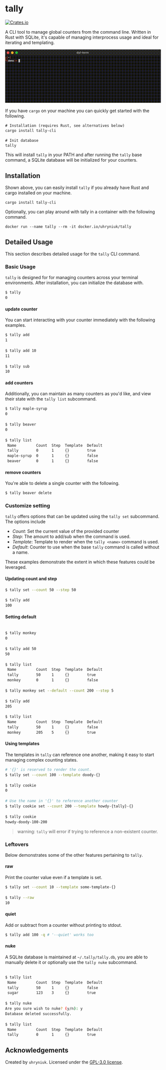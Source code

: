 # tally

[![Crates.io](https://img.shields.io/crates/v/tally-cli.svg)](https://crates.io/crates/tally-cli)

A CLI tool to manage global counters from the command line. Written in Rust with SQLite, it's capable of managing interprocess usage and ideal for iterating and templating.

![Video demo](./docs/media/tally-demo-1.gif)

If you have `cargo` on your machine you can quickly get started with the following.

```shell
# Installation (requires Rust, see alternatives below)
cargo install tally-cli

# Init database
tally
```

This will install `tally` in your PATH and after running the `tally` base command, a SQLite database will be initialized for your counters.

## Installation

Shown above, you can easily install `tally` if you already have Rust and cargo installed on your machine.

```
cargo install tally-cli
```

Optionally, you can play around with tally in a container with the following command.

```
docker run --name tally --rm -it docker.io/uhryniuk/tally
```

## Detailed Usage

This section describes detailed usage for the `tally` CLI command.

### Basic Usage

`tally` is designed for for managing counters across your terminal environments. After installation, you can initialize the database with.


```bash
$ tally
0
```

#### update counter

You can start interacting with your counter immediately with the following examples.

```bash
$ tally add
1

$ tally add 10
11

$ tally sub
10
```

#### add counters

Additionally, you can maintain as many counters as you'd like, and view their state with the `tally list` subcommand.

```bash
$ tally maple-syrup
0

$ tally beaver
0

$ tally list
 Name         Count  Step  Template  Default  
 tally        0      1     {}        true     
 maple-syrup  0      1     {}        false    
 beaver       0      1     {}        false    
```

#### remove counters

You're able to delete a single counter with the following.

```bash
$ tally beaver delete
```

### Customize setting

`tally` offers options that can be updated using the `tally set` subcommand. The options include

* *Count*: Set the current value of the provided counter
* *Step*: The amount to add/sub when the command is used.
* *Template*: Template to render when the `tally <name>` command is used.
* *Default*: Counter to use when the base `tally` command is called without a name.

These examples demonstrate the extent in which these features could be leveraged.

#### Updating count and step

```bash
$ tally set --count 50 --step 50

$ tally add
100
```

#### Setting default

```bash

$ tally monkey
0

$ tally add 50
50

$ tally list
 Name         Count  Step  Template  Default  
 tally        50     1     {}        true     
 monkey       0      1     {}        false    

$ tally monkey set --default --count 200 --step 5

$ tally add 
205

$ tally list
 Name         Count  Step  Template  Default  
 tally        50     1     {}        false
 monkey       205    5     {}        true

```

#### Using templates

The templates in `tally` can reference one another, making it easy to start managing complex counting states.

```bash
# '{}' is reserved to render the count.
$ tally set --count 100 --template doody-{}

$ tally cookie
0

# Use the name in '{}' to reference another counter
$ tally cookie set --count 200 --template howdy-{tally}-{}

$ tally cookie
howdy-doody-100-200
```

> warning: `tally` will error if trying to reference a non-existent counter.

### Leftovers

Below demonstrates some of the other features pertaining to `tally`.

#### raw

Print the counter value even if a template is set.

```bash
$ tally set --count 10 --template some-template-{}

$ tally --raw
10
```

#### quiet

Add or subtract from a counter without printing to stdout.

```bash
$ tally add 100 -q # '--quiet' works too
```


#### nuke

A SQLite database is maintained at `~/.tally/tally.db`, you are able to manually delete it or optionally use the `tally nuke` subcommand.

```bash

$ tally list
 Name         Count  Step  Template  Default  
 tally        50     1     {}        false
 sugar        123    3     {}        true

$ tally nuke
Are you sure wish to nuke? (y/n): y
Database deleted successfully.

$ tally list
 Name         Count  Step  Template  Default  
 tally        0      1     {}        true
```


## Acknowledgements

Created by `uhryniuk`. Licensed under the [GPL-3.0 license](LICENSE).

